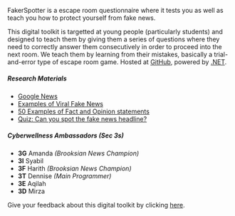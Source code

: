 ﻿FakerSpotter is a escape room questionnaire where it tests you as well as teach you how to protect yourself from fake news.

This digital toolkit is targetted at young people (particularly students) and designed to teach them by giving them a series of questions where they need to correctly answer them consecutively in order to proceed into the next room. We teach them by learning from their mistakes, basically a trial-and-error type of escape room game.
Hosted at <a href="https://github.com/dentolos19/FakerSpotter" target="_blank">GitHub</a>, powered by <a href="https://dotnet.microsoft.com" target="_blank_">.NET</a>.

##### Research Materials

* [Google News](https://news.google.com)
* [Examples of Viral Fake News](https://libguides.valenciacollege.edu/c.php?g=612299&p=4251645)
* [50 Examples of Fact and Opinion statements](https://www.englishbix.com/examples-of-fact-and-opinion-statement)
* [Quiz: Can you spot the fake news headline?](https://this.deakin.edu.au/society/quiz-can-you-spot-the-fake-news-headline)

##### Cyberwellness Ambassadors (Sec 3s)

* **3G** Amanda _(Brooksian News Champion)_
* **3I** Syabil
* **3F** Harith _(Brooksian News Champion)_
* **3T** Dennise _(Main Programmer)_
* **3E** Aqilah
* **3D** Mirza

Give your feedback about this digital toolkit by clicking <a href="https://docs.google.com/forms/d/e/1FAIpQLSfFt_EQeDqJ2KfOlvpIujcnee6aGIzaIRujXpkY7Z3ZOGE5Yw/viewform?usp=sf_link" target="_blank">here</a>.